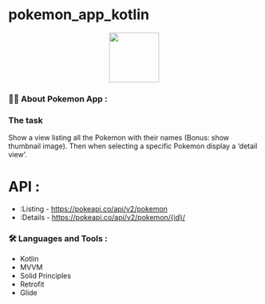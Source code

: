 # pokemon_app_kotlin

<div id="header" align="center">
  <img src="https://media.giphy.com/media/M9gbBd9nbDrOTu1Mqx/giphy.gif" width="100"/>
</div>

### 👨‍🦲 About Pokemon App :

###  The task
Show a view listing all the Pokemon with their names (Bonus: show thumbnail image).
Then when selecting a specific Pokemon display a ‘detail view’.



# API :

- :Listing - https://pokeapi.co/api/v2/pokemon
- :Details - https://pokeapi.co/api/v2/pokemon/{id}/



### :hammer_and_wrench: Languages and Tools :

- Kotlin
- MVVM
- Solid Principles
- Retrofit
- Glide 






